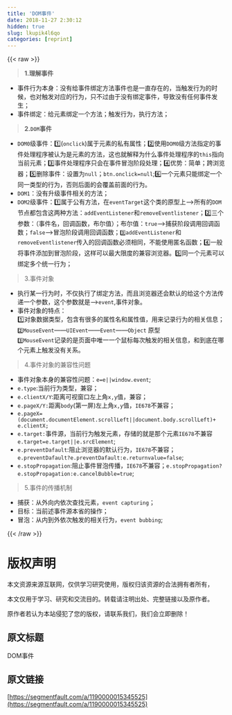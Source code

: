 ```yaml
---
title: 'DOM事件' 
date: 2018-11-27 2:30:12
hidden: true
slug: lkupik4l6qo
categories: [reprint]
---
```


{{< raw >}}
<blockquote><strong>1.&#x7406;&#x89E3;&#x4E8B;&#x4EF6;</strong></blockquote><ul><li>&#x4E8B;&#x4EF6;&#x884C;&#x4E3A;&#x672C;&#x8EAB;&#xFF1A;&#x6CA1;&#x6709;&#x7ED9;&#x4E8B;&#x4EF6;&#x7ED1;&#x5B9A;&#x65B9;&#x6CD5;&#x4E8B;&#x4EF6;&#x4E5F;&#x662F;&#x4E00;&#x76F4;&#x5B58;&#x5728;&#x7684;&#xFF0C;&#x5F53;&#x89E6;&#x53D1;&#x884C;&#x4E3A;&#x7684;&#x65F6;&#x5019;&#xFF0C;&#x4E5F;&#x5BF9;&#x89E6;&#x53D1;&#x5BF9;&#x5E94;&#x7684;&#x884C;&#x4E3A;&#xFF0C;&#x53EA;&#x4E0D;&#x8FC7;&#x7531;&#x4E8E;&#x6CA1;&#x6709;&#x7ED1;&#x5B9A;&#x4E8B;&#x4EF6;&#xFF0C;&#x5BFC;&#x81F4;&#x6CA1;&#x6709;&#x4EFB;&#x4F55;&#x4E8B;&#x4EF6;&#x53D1;&#x751F;&#xFF1B;</li><li>&#x4E8B;&#x4EF6;&#x7ED1;&#x5B9A;&#xFF1A;&#x7ED9;&#x5143;&#x7D20;&#x7ED1;&#x5B9A;&#x4E00;&#x4E2A;&#x65B9;&#x6CD5;&#xFF1B;&#x89E6;&#x53D1;&#x884C;&#x4E3A;&#xFF0C;&#x6267;&#x884C;&#x65B9;&#x6CD5;&#xFF1B;</li></ul><blockquote><strong>2.<code>DOM</code>&#x4E8B;&#x4EF6;</strong></blockquote><ul><li><code>DOM0</code>&#x7EA7;&#x4E8B;&#x4EF6;&#xFF1A;1&#xFE0F;&#x20E3;(<code>onclick</code>)&#x5C5E;&#x4E8E;&#x5143;&#x7D20;&#x7684;&#x79C1;&#x6709;&#x5C5E;&#x6027;&#xFF1B;2&#xFE0F;&#x20E3;&#x4F7F;&#x7528;<code>DOM0</code>&#x7EA7;&#x65B9;&#x6CD5;&#x6307;&#x5B9A;&#x7684;&#x4E8B;&#x4EF6;&#x5904;&#x7406;&#x7A0B;&#x5E8F;&#x88AB;&#x8BA4;&#x4E3A;&#x662F;&#x5143;&#x7D20;&#x7684;&#x65B9;&#x6CD5;&#xFF0C;&#x8FD9;&#x4E5F;&#x5C31;&#x89E3;&#x91CA;&#x4E3A;&#x4EC0;&#x4E48;&#x4E8B;&#x4EF6;&#x5904;&#x7406;&#x7A0B;&#x5E8F;&#x7684;<code>this</code>&#x6307;&#x5411;&#x5F53;&#x524D;&#x5143;&#x7D20;&#xFF1B;3&#xFE0F;&#x20E3;&#x4E8B;&#x4EF6;&#x5904;&#x7406;&#x7A0B;&#x5E8F;&#x53EA;&#x4F1A;&#x5728;&#x4E8B;&#x4EF6;&#x5192;&#x6CE1;&#x9636;&#x6BB5;&#x5904;&#x7406;&#xFF1B;4&#xFE0F;&#x20E3;&#x4F18;&#x52BF;&#xFF1A;&#x7B80;&#x5355;&#xFF1B;&#x8DE8;&#x6D4F;&#x89C8;&#x5668;&#xFF1B;5&#xFE0F;&#x20E3;&#x5220;&#x9664;&#x4E8B;&#x4EF6;&#xFF1A;&#x8BBE;&#x7F6E;&#x4E3A;<code>null</code>&#xFF1B;<code>btn.onclick=null</code>;6&#xFE0F;&#x20E3;&#x4E00;&#x4E2A;&#x5143;&#x7D20;&#x53EA;&#x80FD;&#x7ED1;&#x5B9A;&#x4E00;&#x4E2A;&#x540C;&#x4E00;&#x7C7B;&#x578B;&#x7684;&#x884C;&#x4E3A;&#xFF0C;&#x5426;&#x5219;&#x540E;&#x9762;&#x7684;&#x4F1A;&#x8986;&#x76D6;&#x524D;&#x9762;&#x7684;&#x884C;&#x4E3A;&#x3002;</li><li><code>DOM1</code>&#xFF1A;&#x6CA1;&#x6709;&#x5347;&#x7EA7;&#x4E8B;&#x4EF6;&#x76F8;&#x5173;&#x7684;&#x65B9;&#x6CD5;&#xFF1B;</li><li><code>DOM2</code>&#x7EA7;&#x4E8B;&#x4EF6;&#xFF1A;1&#xFE0F;&#x20E3;&#x5C5E;&#x4E8E;&#x516C;&#x6709;&#x65B9;&#x6CD5;&#xFF0C;&#x5728;<code>eventTarget</code>&#x8FD9;&#x4E2A;&#x7C7B;&#x7684;&#x539F;&#x578B;&#x4E0A;&#x2014;&gt;&#x6240;&#x6709;&#x7684;<code>DOM</code>&#x8282;&#x70B9;&#x90FD;&#x5305;&#x542B;&#x8FD9;&#x4E24;&#x79CD;&#x65B9;&#x6CD5;&#xFF1A;<code>addEventListener</code>&#x548C;<code>removeEventlistener</code>&#xFF1B;2&#xFE0F;&#x20E3;&#x4E09;&#x4E2A;&#x53C2;&#x6570;&#xFF1A;&#xFF08;&#x4E8B;&#x4EF6;&#x540D;&#xFF0C;&#x56DE;&#x8C03;&#x51FD;&#x6570;&#xFF0C;&#x5E03;&#x5C14;&#x503C;&#xFF09;&#xFF1B;&#x5E03;&#x5C14;&#x503C;&#xFF1A;<code>true</code>&#x2014;&gt;&#x6355;&#x83B7;&#x9636;&#x6BB5;&#x8C03;&#x7528;&#x56DE;&#x8C03;&#x51FD;&#x6570;&#xFF1B;<code>false</code>&#x2014;&gt;&#x5192;&#x6CE1;&#x9636;&#x6BB5;&#x8C03;&#x7528;&#x56DE;&#x8C03;&#x51FD;&#x6570;&#xFF1B;<code>3&#xFE0F;&#x20E3;addEventListener</code>&#x548C;<code>removeEventlistener</code>&#x4F20;&#x5165;&#x7684;&#x56DE;&#x8C03;&#x51FD;&#x6570;&#x5FC5;&#x987B;&#x76F8;&#x540C;&#xFF0C;&#x4E0D;&#x80FD;&#x4F7F;&#x7528;&#x533F;&#x540D;&#x51FD;&#x6570;&#xFF1B;4&#xFE0F;&#x20E3;&#x4E00;&#x822C;&#x5C06;&#x4E8B;&#x4EF6;&#x6DFB;&#x52A0;&#x5230;&#x5192;&#x6CE1;&#x9636;&#x6BB5;&#xFF0C;&#x8FD9;&#x6837;&#x53EF;&#x4EE5;&#x6700;&#x5927;&#x9650;&#x5EA6;&#x7684;&#x517C;&#x5BB9;&#x6D4F;&#x89C8;&#x5668;&#x3002;5&#xFE0F;&#x20E3;&#x540C;&#x4E00;&#x4E2A;&#x5143;&#x7D20;&#x53EF;&#x4EE5;&#x7ED1;&#x5B9A;&#x591A;&#x4E2A;&#x7EDF;&#x4E00;&#x884C;&#x4E3A;&#xFF1B;</li></ul><blockquote>3.&#x4E8B;&#x4EF6;&#x5BF9;&#x8C61;</blockquote><ul><li>&#x6267;&#x884C;&#x67D0;&#x4E00;&#x884C;&#x4E3A;&#x65F6;&#xFF0C;&#x4E0D;&#x4EC5;&#x6267;&#x884C;&#x4E86;&#x7ED1;&#x5B9A;&#x65B9;&#x6CD5;&#xFF0C;&#x800C;&#x4E14;&#x6D4F;&#x89C8;&#x5668;&#x8FD8;&#x4F1A;&#x9ED8;&#x8BA4;&#x7684;&#x7ED9;&#x8FD9;&#x4E2A;&#x65B9;&#x6CD5;&#x4F20;&#x9012;&#x4E00;&#x4E2A;&#x53C2;&#x6570;&#xFF0C;&#x8FD9;&#x4E2A;&#x53C2;&#x6570;&#x5C31;&#x662F;&#x2014;&gt;<code>event</code>,&#x4E8B;&#x4EF6;&#x5BF9;&#x8C61;&#x3002;</li><li>&#x4E8B;&#x4EF6;&#x5BF9;&#x8C61;&#x7684;&#x7279;&#x70B9;&#xFF1A;<br>1&#xFE0F;&#x20E3;&#x5BF9;&#x8C61;&#x6570;&#x636E;&#x7C7B;&#x578B;&#xFF0C;&#x5305;&#x542B;&#x6709;&#x5F88;&#x591A;&#x7684;&#x5C5E;&#x6027;&#x540D;&#x548C;&#x5C5E;&#x6027;&#x503C;&#xFF0C;&#x7528;&#x6765;&#x8BB0;&#x5F55;&#x884C;&#x4E3A;&#x7684;&#x76F8;&#x5173;&#x4FE1;&#x606F;&#xFF1B;<br><code>2&#xFE0F;&#x20E3;MouseEvent</code>&#x2014;&#x2014;<code>UIEvent</code>&#x2014;&#x2014;<code>Event</code>&#x2014;&#x2014;<code>Object</code> &#x539F;&#x578B;<br><code>3&#xFE0F;&#x20E3;MouseEvent</code>&#x8BB0;&#x5F55;&#x7684;&#x662F;&#x9875;&#x9762;&#x4E2D;&#x552F;&#x4E00;&#x4E00;&#x4E2A;&#x9F20;&#x6807;&#x6BCF;&#x6B21;&#x89E6;&#x53D1;&#x7684;&#x76F8;&#x5173;&#x4FE1;&#x606F;&#xFF0C;&#x548C;&#x5230;&#x5E95;&#x5728;&#x54EA;&#x4E2A;&#x5143;&#x7D20;&#x4E0A;&#x89E6;&#x53D1;&#x6CA1;&#x6709;&#x5173;&#x7CFB;&#x3002;</li></ul><blockquote>4.&#x4E8B;&#x4EF6;&#x5BF9;&#x8C61;&#x7684;&#x517C;&#x5BB9;&#x6027;&#x95EE;&#x9898;</blockquote><ul><li>&#x4E8B;&#x4EF6;&#x5BF9;&#x8C61;&#x672C;&#x8EAB;&#x7684;&#x517C;&#x5BB9;&#x6027;&#x95EE;&#x9898;&#xFF1A;<code>e=e||window.event</code>;</li><li><code>e.type</code>:&#x5F53;&#x524D;&#x884C;&#x4E3A;&#x7C7B;&#x578B;&#xFF0C;&#x517C;&#x5BB9;&#xFF1B;</li><li><code>e.clientX/Y</code>:&#x8DDD;&#x79BB;&#x53EF;&#x89C6;&#x7A97;&#x53E3;&#x5DE6;&#x4E0A;&#x89D2;<code>x,y</code>&#x503C;&#xFF0C;&#x517C;&#x5BB9;&#xFF1B;</li><li><code>e.pageX/Y:</code>&#x8DDD;&#x79BB;<code>body</code>(&#x7B2C;&#x4E00;&#x5C4F;)&#x5DE6;&#x4E0A;&#x89D2;<code>x,y</code>&#x503C;&#xFF0C;<code>IE678</code>&#x4E0D;&#x517C;&#x5BB9;&#xFF1B;</li><li><code>e.pageX=(document.documentElement.scrollLeft||document.body.scrollLeft)+ e.clientX;</code></li><li><code>e.target:</code>&#x4E8B;&#x4EF6;&#x6E90;&#xFF0C;&#x5F53;&#x524D;&#x884C;&#x4E3A;&#x89E6;&#x53D1;&#x5143;&#x7D20;&#xFF0C;&#x5B58;&#x50A8;&#x7684;&#x5C31;&#x662F;&#x90A3;&#x4E2A;&#x5143;&#x7D20;<code>IE678</code>&#x4E0D;&#x517C;&#x5BB9; <code>e.target=e.target||e.srcElement</code>;</li><li><code>e.preventDafault</code>:&#x963B;&#x6B62;&#x6D4F;&#x89C8;&#x5668;&#x7684;&#x9ED8;&#x8BA4;&#x884C;&#x4E3A;&#xFF0C;<code>IE678</code>&#x4E0D;&#x517C;&#x5BB9;&#xFF1B;<code>e.preventDafault?e.preventDafault:e.returnvalue=false</code>;</li><li><code>e.stopPropagation</code>:&#x963B;&#x6B62;&#x4E8B;&#x4EF6;&#x5192;&#x6CE1;&#x4F20;&#x64AD;&#xFF0C;<code>IE678</code>&#x4E0D;&#x517C;&#x5BB9;&#xFF1B;<code>e.stopPropagation? e.stopPropagation:e.cancelBubble=true</code>;</li></ul><blockquote>5.&#x4E8B;&#x4EF6;&#x7684;&#x4F20;&#x64AD;&#x673A;&#x5236;</blockquote><ul><li>&#x6355;&#x83B7;&#xFF1A;&#x4ECE;&#x5916;&#x5411;&#x5185;&#x4F9D;&#x6B21;&#x67E5;&#x627E;&#x5143;&#x7D20;&#xFF0C;<code>event capturing</code>&#xFF1B;</li><li>&#x76EE;&#x6807;&#xFF1A;&#x5F53;&#x524D;&#x8FF0;&#x4E8B;&#x4EF6;&#x6E90;&#x672C;&#x7701;&#x7684;&#x64CD;&#x4F5C;&#xFF1B;</li><li>&#x5192;&#x6CE1;&#xFF1A;&#x4ECE;&#x5185;&#x5230;&#x5916;&#x4F9D;&#x6B21;&#x89E6;&#x53D1;&#x7684;&#x76F8;&#x5173;&#x884C;&#x4E3A;&#xFF0C;<code>event bubbing</code>;</li></ul>
{{< /raw >}}

# 版权声明
本文资源来源互联网，仅供学习研究使用，版权归该资源的合法拥有者所有，

本文仅用于学习、研究和交流目的。转载请注明出处、完整链接以及原作者。

原作者若认为本站侵犯了您的版权，请联系我们，我们会立即删除！

## 原文标题
DOM事件

## 原文链接
[https://segmentfault.com/a/1190000015345525](https://segmentfault.com/a/1190000015345525)

